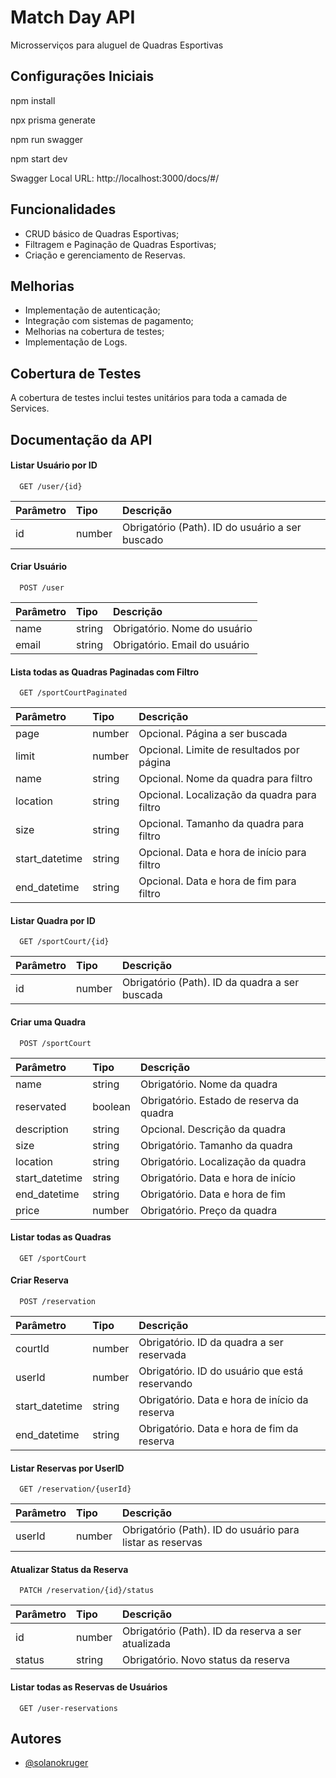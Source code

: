 # Match Day API

Microsserviços para aluguel de Quadras Esportivas


## Configurações Iniciais

npm install

npx prisma generate

npm run swagger

npm start dev


Swagger Local URL: http://localhost:3000/docs/#/
## Funcionalidades

- CRUD básico de Quadras Esportivas;
- Filtragem e Paginação de Quadras Esportivas;
- Criação e gerenciamento de Reservas.



## Melhorias

- Implementação de autenticação;
- Integração com sistemas de pagamento;
- Melhorias na cobertura de testes;
- Implementação de Logs.
## Cobertura de Testes

A cobertura de testes inclui testes unitários para toda a camada de Services.


## Documentação da API

#### Listar Usuário por ID


```http
  GET /user/{id}
```

| Parâmetro | Tipo | Descrição
| :-------- | :------ | :-----------------------------------
| id | number| Obrigatório (Path). ID do usuário a ser buscado |

#### Criar Usuário

```http
  POST /user
```

| Parâmetro | Tipo | Descrição
| :-------- | :------- | :-----------------------------------
| name | string | Obrigatório. Nome do usuário
| email | string | Obrigatório. Email do usuário |


#### Lista todas as Quadras Paginadas com Filtro

```http
  GET /sportCourtPaginated
```

| Parâmetro | Tipo | Descrição
| :---------------- | :------- | :------------------------------------
| page | number | Opcional. Página a ser buscada
| limit | number | Opcional. Limite de resultados por página
| name | string | Opcional. Nome da quadra para filtro
| location | string | Opcional. Localização da quadra para filtro
| size | string | Opcional. Tamanho da quadra para filtro
| start_datetime | string | Opcional. Data e hora de início para filtro
| end_datetime | string | Opcional. Data e hora de fim para filtro |


#### Listar Quadra por ID


```http
  GET /sportCourt/{id}
```

| Parâmetro | Tipo | Descrição
| :-------- | :------- | :-----------------------------------
| id | number | Obrigatório (Path). ID da quadra a ser buscada |

#### Criar uma Quadra


```http
  POST /sportCourt
```
| Parâmetro | Tipo | Descrição
| :--------------- | :-------- | :-----------------------------------
| name | string | Obrigatório. Nome da quadra
| reservated | boolean | Obrigatório. Estado de reserva da quadra
| description | string | Opcional. Descrição da quadra
| size | string | Obrigatório. Tamanho da quadra
| location | string | Obrigatório. Localização da quadra
| start_datetime | string | Obrigatório. Data e hora de início
| end_datetime | string | Obrigatório. Data e hora de fim
| price | number | Obrigatório. Preço da quadra |

#### Listar todas as Quadras


```http
  GET /sportCourt
```

#### Criar Reserva


```http
  POST /reservation
```
| Parâmetro | Tipo | Descrição
| :--------------- | :------- | :-----------------------------------
| courtId | number | Obrigatório. ID da quadra a ser reservada
| userId | number | Obrigatório. ID do usuário que está reservando
| start_datetime | string | Obrigatório. Data e hora de início da reserva
| end_datetime | string | Obrigatório. Data e hora de fim da reserva |



#### Listar Reservas por UserID


```http
  GET /reservation/{userId}
```
| Parâmetro | Tipo | Descrição
| :-------- | :------- | :-----------------------------------
| userId | number | Obrigatório (Path). ID do usuário para listar as reservas |



#### Atualizar Status da Reserva


```http
  PATCH /reservation/{id}/status
```
| Parâmetro | Tipo | Descrição
| :-------- | :------- | :-----------------------------------
| id | number | Obrigatório (Path). ID da reserva a ser atualizada
| status | string | Obrigatório. Novo status da reserva |




#### Listar todas as Reservas de Usuários


```http
  GET /user-reservations
```






## Autores

- [@solanokruger](https://github.com/solanokruger)

